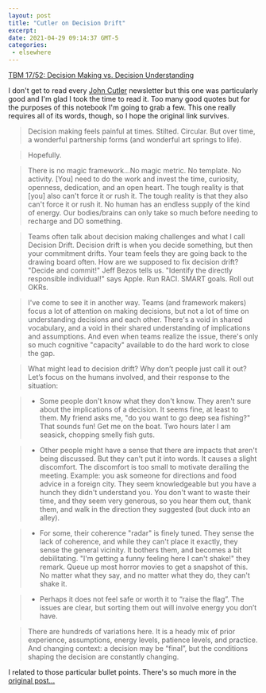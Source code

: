 ```yaml
---
layout: post
title: "Cutler on Decision Drift"
excerpt: 
date: 2021-04-29 09:14:37 GMT-5
categories: 
 - elsewhere
---
```


[TBM 17/52: Decision Making vs. Decision Understanding](https://cutlefish.substack.com/p/tbm-1752-decision-making-vs-decision)

I don't get to read every [John Cutler](https://cutlefish.substack.com/people/5656342-john-cutler) newsletter but this one was particularly good and I'm glad I took the time to read it. Too many good quotes but for the purposes of this notebook I'm going to grab a few. This one really requires all of its words, though, so I hope the original link survives.

> Decision making feels painful at times. Stilted. Circular. But over time, a wonderful partnership forms (and wonderful art springs to life).

> Hopefully.

> There is no magic framework...No magic metric. No template. No activity. [You] need to do the work and invest the time, curiosity, openness, dedication, and an open heart. The tough reality is that [you] also can't force it or rush it. The tough reality is that they also can't force it or rush it.  No human has an endless supply of the kind of energy. Our bodies/brains can only take so much before needing to recharge and DO something.

> Teams often talk about decision making challenges and what I call Decision Drift. Decision drift is when you decide something, but then your commitment drifts. Your team feels they are going back to the drawing board often. How are we supposed to fix decision drift? "Decide and commit!" Jeff Bezos tells us. "Identify the directly responsible individual!" says Apple. Run RACI. SMART goals. Roll out OKRs. 

> I've come to see it in another way. Teams (and framework makers) focus a lot of attention on making decisions, but not a lot of time on understanding decisions and each other. There's a void in shared vocabulary, and a void in their shared understanding of implications and assumptions. And even when teams realize the issue, there's only so much cognitive "capacity" available to do the hard work to close the gap.

> What might lead to decision drift? Why don’t people just call it out? Let’s focus on the humans involved, and their response to the situation:

> * Some people don't know what they don't know. They aren't sure about the implications of a decision. It seems fine, at least to them. My friend asks me, "do you want to go deep sea fishing?" That sounds fun! Get me on the boat. Two hours later I am seasick, chopping smelly fish guts.

> * Other people might have a sense that there are impacts that aren't being discussed. But they can't put it into words. It causes a slight discomfort. The discomfort is too small to motivate derailing the meeting. Example: you ask someone for directions and food advice in a foreign city. They seem knowledgeable but you have a hunch they didn't understand you. You don't want to waste their time, and they seem very generous, so you hear them out, thank them, and walk in the direction they suggested (but duck into an alley).

> * For some, their coherence "radar" is finely tuned. They sense the lack of coherence, and while they can't place it exactly, they sense the general vicinity. It bothers them, and becomes a bit debilitating. "I'm getting a funny feeling here I can't shake!" they remark. Queue up most horror movies to get a snapshot of this. No matter what they say, and no matter what they do, they can't shake it.

> * Perhaps it does not feel safe or worth it to “raise the flag”. The issues are clear, but sorting them out will involve energy you don’t have.

> There are hundreds of variations here. It is a heady mix of prior experience, assumptions, energy levels, patience levels, and practice. And changing context: a decision may be “final”, but the conditions shaping the decision are constantly changing.

I related to those particular bullet points. There's so much more in the [original post...](https://cutlefish.substack.com/p/tbm-1752-decision-making-vs-decision)
